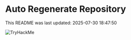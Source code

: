 # Auto Regenerate Repository

This README was last updated: 2025-07-30 18:47:50

 ![TryHackMe](https://tryhackme.com/badge/533634)